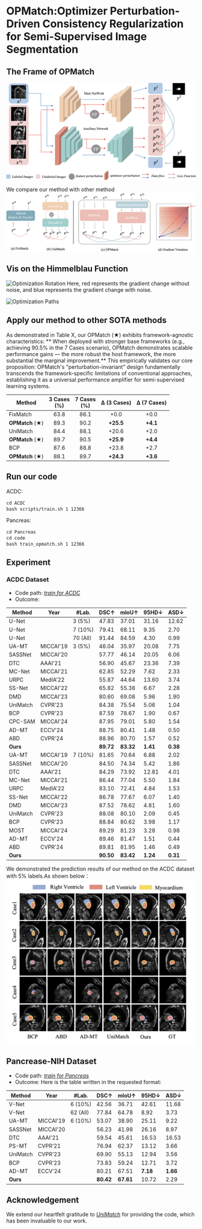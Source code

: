 # OPMatch:Optimizer Perturbation-Driven Consistency Regularization for Semi-Supervised Image Segmentation

## The Frame of OPMatch
![pipeline](./fig/frame.png)

We compare our method with other method
![pipeline](./fig/com.png)

## Vis on the Himmelblau Function
![Optimization Rotation](./fig/optimization_rotation.gif)
Here, red represents the gradient change without noise, and blue represents the gradient change with noise.

![Optimization Paths](./fig/optimization_paths.gif)

##  Apply our method to other SOTA methods
As demonstrated in Table X, our OPMatch (★) exhibits framework-agnostic characteristics: ** When deployed with stronger base frameworks (e.g., achieving 90.5% in the 7 Cases scenario), OPMatch demonstrates scalable performance gains — the more robust the host framework, the more substantial the marginal improvement.** This empirically validates our core proposition: OPMatch's "perturbation-invariant" design fundamentally transcends the framework-specific limitations of conventional approaches, establishing it as a universal performance amplifier for semi-supervised learning systems.

| Method          | 3 Cases<br>(%) | 7 Cases<br>(%) | Δ (3 Cases) | Δ (7 Cases) |
|-----------------|:--------------:|:--------------:|:-----------:|:-----------:|
| FixMatch        | 63.8           | 86.1           | +0.0        | +0.0        |
| **OPMatch** (★) | 89.3           | 90.2           | **+25.5**   | **+4.1**    |
| UniMatch        | 84.4           | 88.1           | +20.6       | +2.0        |
| **OPMatch** (★) | 89.7           | 90.5           | **+25.9**   | **+4.4**    |
| BCP             | 87.6           | 88.8           | +23.8       | +2.7        |
| **OPMatch** (★) | 88.1           | 89.7           | **+24.3**   | **+3.6**    |

## Run our code
ACDC:
```
cd ACDC
bash scripts/train.sh 1 12366
```

Pancreas:
```
cd Pancreas
cd code
bash train_opmatch.sh 1 12366
```

## Experiment


### ACDC Dataset
- Code path: *[train for ACDC](https://github.com/magic-fortune/OPMatch/blob/main/ACDC/train_opmatch.py)*
- Outcome:

| Method       | Year       | \#Lab.  | DSC↑     | mIoU↑   | 95HD↓   | ASD↓    |
|--------------|------------|----------|----------|---------|---------|---------|
| U-Net        |            | 3 (5%)   | 47.83    | 37.01   | 31.16   | 12.62   |
| U-Net        |            | 7 (10%)  | 79.41    | 68.11   | 9.35    | 2.70    |
| U-Net        |            | 70 (All) | 91.44    | 84.59   | 4.30    | 0.99    |
| UA-MT        | MICCAI'19  | 3 (5%)   | 46.04    | 35.97   | 20.08   | 7.75    |
| SASSNet      | MICCAI'20  |          | 57.77    | 46.14   | 20.05   | 6.06    |
| DTC          | AAAI'21    |          | 56.90    | 45.67   | 23.36   | 7.39    |
| MC-Net       | MICCAI'21  |          | 62.85    | 52.29   | 7.62    | 2.33    |
| URPC         | MedIA'22   |          | 55.87    | 44.64   | 13.60   | 3.74    |
| SS-Net       | MICCAI'22  |          | 65.82    | 55.38   | 6.67    | 2.28    |
| DMD          | MICCAI'23  |          | 80.60    | 69.08   | 5.96    | 1.90    |
| UniMatch     | CVPR'23    |          | 84.38    | 75.54   | 5.06    | 1.04    |
| BCP          | CVPR'23    |          | 87.59    | 78.67   | 1.90    | 0.67    |
| CPC-SAM      | MICCAI'24  |          | 87.95    | 79.01   | 5.80    | 1.54    |
| AD-MT        | ECCV'24    |          | 88.75    | 80.41   | 1.48    | 0.50    |
| ABD          | CVPR'24    |          | 88.96    | 80.70   | 1.57    | 0.52    |
| **Ours**     |            |          | **89.72**| **83.32**| **1.41**| **0.38**|
| UA-MT        | MICCAI'19  | 7 (10%)  | 81.65    | 70.64   | 6.88    | 2.02    |
| SASSNet      | MICCAI'20  |          | 84.50    | 74.34   | 5.42    | 1.86    |
| DTC          | AAAI'21    |          | 84.29    | 73.92   | 12.81   | 4.01    |
| MC-Net       | MICCAI'21  |          | 86.44    | 77.04   | 5.50    | 1.84    |
| URPC         | MedIA'22   |          | 83.10    | 72.41   | 4.84    | 1.53    |
| SS-Net       | MICCAI'22  |          | 86.78    | 77.67   | 6.07    | 1.40    |
| DMD          | MICCAI'23  |          | 87.52    | 78.62   | 4.81    | 1.60    |
| UniMatch     | CVPR'23    |          | 88.08    | 80.10   | 2.09    | 0.45    |
| BCP          | CVPR'23    |          | 88.84    | 80.62   | 3.98    | 1.17    |
| MOST         | MICCAI'24  |          | 89.29    | 81.23   | 3.28    | 0.98    |
| AD-MT        | ECCV'24    |          | 89.46    | 81.47   | 1.51    | 0.44    |
| ABD          | CVPR'24    |          | 89.81    | 81.95   | 1.46    | 0.49    |
| **Ours**     |            |          | **90.50**    | **83.42**   | **1.24**    | **0.31**|

We demonstrated the prediction results of our method on the ACDC dataset with 5% labels.As shown below：
![pipeline](./fig/out.png)


## Pancrease-NIH Dataset
-  Code path: *[train for Pancreas](https://github.com/magic-fortune/OPMatch/blob/main/Pancreas/code/train_opmatch.py)*
- Outcome:
Here is the table written in the requested format:

| Method       | Year       | \#Lab.  | DSC↑     | mIoU↑   | 95HD↓   | ASD↓    |
|--------------|------------|----------|----------|---------|---------|---------|
| V-Net        |            | 6 (10%)  | 42.56    | 36.71   | 42.61   | 11.68   |
| V-Net        |            | 62 (All) | 77.84    | 64.78   | 8.92    | 3.73    |
| UA-MT        | MICCAI'19  | 6 (10%)  | 53.07    | 38.90   | 25.11   | 9.22    |
| SASSNet      | MICCAI'20  |          | 56.23    | 41.98   | 26.16   | 8.97    |
| DTC          | AAAI'21    |          | 59.54    | 45.61   | 16.53   | 16.53   |
| PS-MT        | CVPR'21    |          | 76.94    | 62.37   | 13.12   | 3.66    |
| UniMatch     | CVPR'23    |          | 69.90    | 55.13   | 12.94   | 3.56    |
| BCP          | CVPR'23    |          | 73.83    | 59.24   | 12.71   | 3.72    |
| AD-MT        | ECCV'24    |          | 80.21    | 67.51   | **7.18**| **1.66**|
| **Ours**     |            |          | **80.42**| **67.61**| 10.72   | 2.29    |




## Acknowledgement
We extend our heartfelt gratitude to *[UniMatch](https://github.com/LiheYoung/UniMatch/blob/main/unimatch.py)* for providing the code, which has been invaluable to our work.








